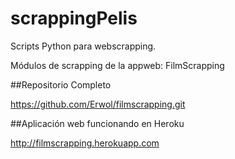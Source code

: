 # scrappingPelis
Scripts Python para webscrapping.

Módulos de scrapping de la appweb: FilmScrapping

##Repositorio Completo

https://github.com/Erwol/filmscrapping.git


##Aplicación web funcionando en Heroku

http://filmscrapping.herokuapp.com
